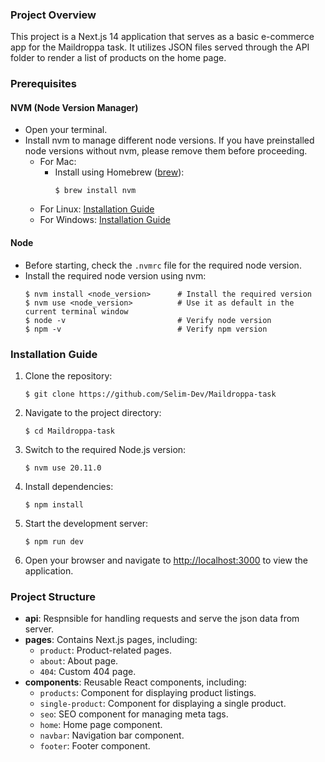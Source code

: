 ### Project Overview
This project is a Next.js 14 application that serves as a basic e-commerce app for the Maildroppa task. It utilizes JSON files served through the API folder to render a list of products on the home page.

### Prerequisites
#### NVM (Node Version Manager)
- Open your terminal.
- Install nvm to manage different node versions. If you have preinstalled node versions without nvm, please remove them before proceeding.
  - For Mac:
    - Install using Homebrew ([brew](https://brew.sh/)):
      ```
      $ brew install nvm
      ```
  - For Linux: [Installation Guide](https://github.com/nvm-sh/nvm#installing-and-updating)
  - For Windows: [Installation Guide](https://github.com/coreybutler/nvm-windows#installation--upgrades)

#### Node
- Before starting, check the `.nvmrc` file for the required node version.
- Install the required node version using nvm:
  ```
  $ nvm install <node_version>      # Install the required version
  $ nvm use <node_version>          # Use it as default in the current terminal window
  $ node -v                         # Verify node version
  $ npm -v                          # Verify npm version
  ```

### Installation Guide
1. Clone the repository:
   ```
   $ git clone https://github.com/Selim-Dev/Maildroppa-task
   ```
2. Navigate to the project directory:
   ```
   $ cd Maildroppa-task
   ```
3. Switch to the required Node.js version:
   ```
   $ nvm use 20.11.0
   ```
4. Install dependencies:
   ```
   $ npm install
   ```
5. Start the development server:
   ```
   $ npm run dev
   ```
6. Open your browser and navigate to [http://localhost:3000](http://localhost:3000) to view the application.

### Project Structure
- **api**: Respnsible for handling requests and serve the json data from server.
- **pages**: Contains Next.js pages, including:
  - `product`: Product-related pages.
  - `about`: About page.
  - `404`: Custom 404 page.
- **components**: Reusable React components, including:
  - `products`: Component for displaying product listings.
  - `single-product`: Component for displaying a single product.
  - `seo`: SEO component for managing meta tags.
  - `home`: Home page component.
  - `navbar`: Navigation bar component.
  - `footer`: Footer component.